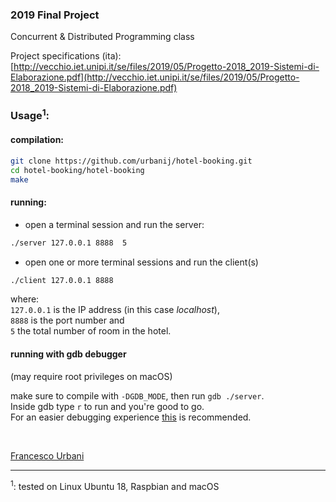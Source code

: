 ### 2019 Final Project
Concurrent & Distributed Programming class

Project specifications (ita):<br>
[http://vecchio.iet.unipi.it/se/files/2019/05/Progetto-2018_2019-Sistemi-di-Elaborazione.pdf](http://vecchio.iet.unipi.it/se/files/2019/05/Progetto-2018_2019-Sistemi-di-Elaborazione.pdf)


### Usage<sup>1</sup>:

#### compilation:
```sh
git clone https://github.com/urbanij/hotel-booking.git
cd hotel-booking/hotel-booking
make
```
#### running:
- open a terminal session and run the server: <br>
```sh
./server 127.0.0.1 8888  5
```
- open one or more terminal sessions and run the client(s)<br>
```sh
./client 127.0.0.1 8888
```
where:<br>
`127.0.0.1` is the IP address (in this case _localhost_),<br> 
`8888` is the port number and <br>
`5` the total number of room in the hotel.<br>


#### running with gdb debugger
(may require root privileges on macOS)

make sure to compile with `-DGDB_MODE`, then run `gdb ./server`.<br>
Inside gdb type `r` to run and you're good to go.<br> For an easier debugging experience [this](https://github.com/cyrus-and/gdb-dashboard) is recommended.


<br>

[Francesco Urbani](https://urbanij.github.io/)

---
<sup>1</sup>: tested on Linux Ubuntu 18, Raspbian and macOS